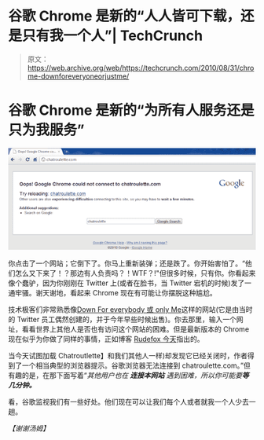 # 谷歌 Chrome 是新的“人人皆可下载，还是只有我一个人”| TechCrunch

> 原文：<https://web.archive.org/web/https://techcrunch.com/2010/08/31/chrome-downforeveryoneorjustme/>

# 谷歌 Chrome 是新的“为所有人服务还是只为我服务”

![](img/30b00ea2d17ad4f57f3a1efe4ccfce5d.png "a")

你点击了一个网站；它倒下了。你马上重新装弹；还是跌了。你开始害怕了。“他们怎么又下来了！？那边有人负责吗？！WTF？!"但很多时候，只有你。你看起来像个蠢驴，因为你刚刚在 Twitter 上(或者在脸书，当 Twitter 宕机的时候)发了一通牢骚。谢天谢地，看起来 Chrome 现在有可能让你摆脱这种尴尬。

技术极客们非常熟悉像[Down For everybody 或 only Me](https://web.archive.org/web/20230324161001/http://downforeveryoneorjustme.com/)这样的网站(它是由当时的 Twitter 员工偶然创建的，并于今年早些时候出售)。你去那里，输入一个网址，看看世界上其他人是否也有访问这个网站的困难。但是最新版本的 Chrome 现在似乎为你做了同样的事情，正如博客 [Rudefox 今天](https://web.archive.org/web/20230324161001/http://rudefox.com/google-chromes-new-feature-tells-user-if-other-users-face-downtime/)指出的。

当今天试图加载 Chatroutlette】和我们其他人一样)却发现它已经关闭时，作者得到了一个相当典型的浏览器提示。谷歌浏览器无法连接到 chatroulette.com。”但有趣的是，在那下面写着“*其他用户也在* ***连接本网站*** *遇到困难，所以你可能要**等几分钟。***

看，谷歌监视我们有一些好处。他们现在可以让我们每个人或者就我一个人少去一趟。

*【谢谢汤姆】*